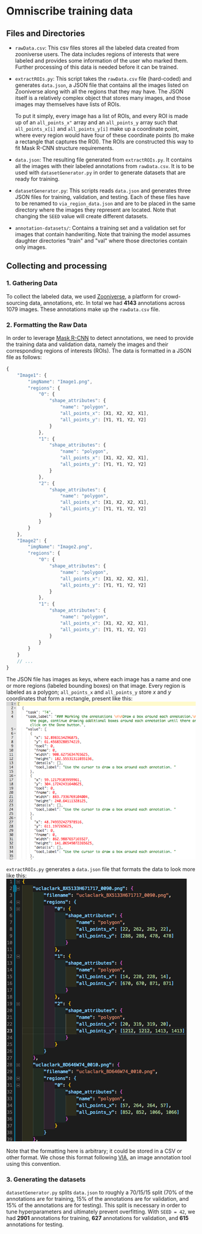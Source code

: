 # Omniscribe training data

## Files and Directories

* `rawData.csv`: This csv files stores all the labeled data created from zooniverse users. The data includes regions of interests that were labeled and provides some information of the user who marked them. Further processing of this data is needed before it can be trained.

* `extractROIs.py`: This script takes the `rawData.csv` file (hard-coded) and generates `data.json`, a JSON file that contains all the images listed on Zooniverse along with all the regions that they may have. The JSON itself is a relatively complex object that stores many images, and those images may themselves have lists of ROIs.

    To put it simply, every image has a list of ROIs, and every ROI is made up of an `all_points_x"` array and an `all_points_y` array such that `all_points_x[i]` and `all_points_y[i]` make up a coordinate point, where every region would have four of these coordinate points (to make a rectangle that captures the ROI). The ROIs are constructed this way to fit Mask R-CNN structure requirements.

* `data.json`: The resulting file generated from `extractROIs.py`. It contains all the images with their labeled annotations from `rawData.csv`. It is to be used with `datasetGenerator.py` in order to generate datasets that are ready for training.

* `datasetGenerator.py`: This scripts reads `data.json` and generates three JSON files for training, validation, and testing. Each of these files have to be renamed to `via_region_data.json` and are to be placed in the same directory where the images they represent are located. Note that changing the `SEED` value will create different datasets.

* `annotation-datasets/`: Contains a training set and a validation set for images that contain handwriting. Note that training the model assumes daughter directories "train" and "val" where those directories contain only images.

## Collecting and processing

### 1. Gathering Data

To collect the labeled data, we used [Zooniverse](https://www.zooniverse.org/), a platform for crowd-sourcing data, annotations, etc. In total we had **4143** annotations across 1079 images. These annotations make up the `rawData.csv` file.

### 2. Formatting the Raw Data

In order to leverage [Mask R-CNN](https://github.com/matterport/Mask_RCNN) to detect annotations, we need to provide the training data and validation data, namely the images and their corresponding regions of interests (ROIs). The data is formatted in a JSON file as follows:

```javascript
{
    "Image1": {
        "imgName": "Image1.png",
        "regions": {
            "0": {
                "shape_attributes": {
                    "name": "polygon",
                    "all_points_x": [X1, X2, X2, X1],
                    "all_points_y": [Y1, Y1, Y2, Y2]
                }
            },
            "1": {
                "shape_attributes": {
                    "name": "polygon",
                    "all_points_x": [X1, X2, X2, X1],
                    "all_points_y": [Y1, Y1, Y2, Y2]
                }
            },
            "2": {
                "shape_attributes": {
                    "name": "polygon",
                    "all_points_x": [X1, X2, X2, X1],
                    "all_points_y": [Y1, Y1, Y2, Y2]
                }
            }
        }
    },
    "Image2": {
        "imgName": "Image2.png",
        "regions": {
            "0": {
                "shape_attributes": {
                    "name": "polygon",
                    "all_points_x": [X1, X2, X2, X1],
                    "all_points_y": [Y1, Y1, Y2, Y2]
                }
            },
            "1": {
                "shape_attributes": {
                    "name": "polygon",
                    "all_points_x": [X1, X2, X2, X1],
                    "all_points_y": [Y1, Y1, Y2, Y2]
                }
            }
        }
    }
    // ...
}
```

The JSON file has images as keys, where each image has a name and one or more regions (labeled bounding boxes) on that image.
Every region is labeled as a polygon; `all_points_x` and `all_points_y` store *x* and *y* coordinates that form a rectangle, present like this:
 ![snippet of raw data](./images/t4.png)

`extractROIs.py` generates a `data.json` file that formats the data to look more like this:
 ![snippet of formatted data](/images/formattedData.png)

 Note that the formatting here is arbitrary;  it could be stored in a CSV or other format. We chose this format following [VIA](http://www.robots.ox.ac.uk/~vgg/software/via/), an image annotation tool using this convention.

### 3. Generating the datasets

 `datasetGenerator.py` splits `data.json` to roughly a 70/15/15 split (70% of the annotations are for training, 15% of the annotations are for validation, and 15% of the annotations are for testing). This split is necessary in order to tune hyperparameters and ultimately prevent overfitting. With `SEED = 42`, we had **2901** annotations for training, **627** annotations for validation, and **615** annotations for testing.
